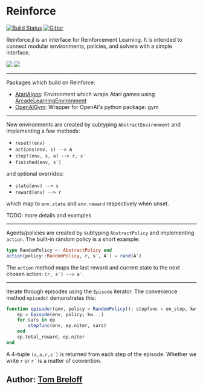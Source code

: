 # Reinforce

[![Build Status](https://travis-ci.org/JuliaML/Reinforce.jl.svg?branch=master)](https://travis-ci.org/JuliaML/Reinforce.jl)
[![Gitter](https://badges.gitter.im/reinforcejl/Lobby.svg)](https://gitter.im/reinforcejl/Lobby?utm_source=badge&utm_medium=badge&utm_campaign=pr-badge)

Reinforce.jl is an interface for Reinforcement Learning.  It is intended to connect modular environments, policies, and solvers with a simple interface.

![](https://cloud.githubusercontent.com/assets/933338/17670982/8923a2f6-62e2-11e6-943f-bd0a2a7b5c1f.gif)
![](https://cloud.githubusercontent.com/assets/933338/17703784/f3e18414-63a0-11e6-9f9e-f531278216f9.gif)

---

Packages which build on Reinforce:

- [AtariAlgos](https://github.com/JuliaML/AtariAlgos.jl): Environment which wraps Atari games using [ArcadeLearningEnvironment](https://github.com/nowozin/ArcadeLearningEnvironment.jl)
- [OpenAIGym](https://github.com/JuliaML/OpenAIGym.jl): Wrapper for OpenAI's python package: gym

---

New environments are created by subtyping `AbstractEnvironment` and implementing a few methods:

- `reset!(env)`
- `actions(env, s) --> A`
- `step!(env, s, a) --> r, s′`
- `finished(env, s′)`

and optional overrides:

- `state(env) --> s`
- `reward(env) --> r`

which map to `env.state` and `env.reward` respectively when unset.

TODO: more details and examples

---

Agents/policies are created by subtyping `AbstractPolicy` and implementing `action`.  The built-in random policy is a short example:

```julia
type RandomPolicy <: AbstractPolicy end
action(policy::RandomPolicy, r, s′, A′) = rand(A′)
```

The `action` method maps the last reward and current state to the next chosen action: `(r, s′) --> a′`.

---

Iterate through episodes using the `Episode` iterator.  The convenience method `episode!` demonstrates this:

```julia
function episode!(env, policy = RandomPolicy(); stepfunc = on_step, kw...)
	ep = Episode(env, policy; kw...)
	for sars in ep
		stepfunc(env, ep.niter, sars)
	end
	ep.total_reward, ep.niter
end
```

A 4-tuple `(s,a,r,s′)` is returned from each step of the episode.  Whether we write `r` or `r′` is a matter of convention.

## Author: [Tom Breloff](https://github.com/tbreloff)
